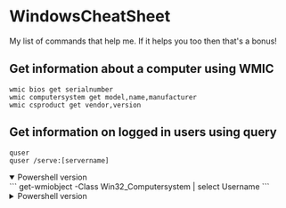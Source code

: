 # WindowsCheatSheet

My list of commands that help me.  If it helps you too then that's a bonus!


## Get information about a computer using WMIC
```
wmic bios get serialnumber
wmic computersystem get model,name,manufacturer
wmic csproduct get vendor,version  
```

## Get information on logged in users using query
```
quser
quser /serve:[servername]
```


<details open>
  <summary>Powershell version</summary>
```
get-wmiobject -Class Win32_Computersystem | select Username
```
</details>


<details>
  <summary>Powershell version</summary>
```
get-wmiobject -Class Win32_Computersystem | select Username
```
</details>
